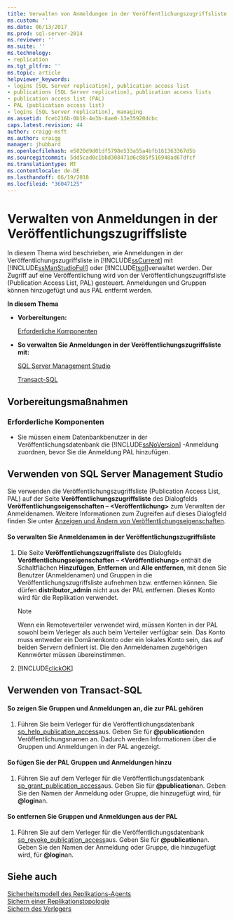 ```yaml
---
title: Verwalten von Anmeldungen in der Veröffentlichungszugriffsliste| Microsoft-Dokumentation
ms.custom: ''
ms.date: 06/13/2017
ms.prod: sql-server-2014
ms.reviewer: ''
ms.suite: ''
ms.technology:
- replication
ms.tgt_pltfrm: ''
ms.topic: article
helpviewer_keywords:
- logins [SQL Server replication], publication access list
- publications [SQL Server replication], publication access lists
- publication access list (PAL)
- PAL (publication access list)
- logins [SQL Server replication], managing
ms.assetid: fceb216b-0b18-4e3b-8ae0-13e35920dcbc
caps.latest.revision: 44
author: craigg-msft
ms.author: craigg
manager: jhubbard
ms.openlocfilehash: e5020d9d01df5798e533a55a4bfb161363367d5b
ms.sourcegitcommit: 5dd5cad0c1bbd308471d6c885f516948ad67dfcf
ms.translationtype: MT
ms.contentlocale: de-DE
ms.lasthandoff: 06/19/2018
ms.locfileid: "36047125"
---
```

# <a name="manage-logins-in-the-publication-access-list"></a>Verwalten von Anmeldungen in der Veröffentlichungszugriffsliste
  In diesem Thema wird beschrieben, wie Anmeldungen in der Veröffentlichungszugriffsliste in [!INCLUDE[ssCurrent](../../../includes/sscurrent-md.md)] mit [!INCLUDE[ssManStudioFull](../../../includes/ssmanstudiofull-md.md)] oder [!INCLUDE[tsql](../../../includes/tsql-md.md)]verwaltet werden. Der Zugriff auf eine Veröffentlichung wird von der Veröffentlichungszugriffsliste (Publication Access List, PAL) gesteuert. Anmeldungen und Gruppen können hinzugefügt und aus PAL entfernt werden.  
  
 **In diesem Thema**  
  
-   **Vorbereitungen:**  
  
     [Erforderliche Komponenten](#Prerequisites)  
  
-   **So verwalten Sie Anmeldungen in der Veröffentlichungszugriffsliste mit:**  
  
     [SQL Server Management Studio](#SSMSProcedure)  
  
     [Transact-SQL](#TsqlProcedure)  
  
##  <a name="BeforeYouBegin"></a> Vorbereitungsmaßnahmen  
  
###  <a name="Prerequisites"></a> Erforderliche Komponenten  
  
-   Sie müssen einem Datenbankbenutzer in der Veröffentlichungsdatenbank die [!INCLUDE[ssNoVersion](../../../includes/ssnoversion-md.md)] -Anmeldung zuordnen, bevor Sie die Anmeldung PAL hinzufügen.  
  
##  <a name="SSMSProcedure"></a> Verwenden von SQL Server Management Studio  
 Sie verwenden die Veröffentlichungszugriffsliste (Publication Access List, PAL) auf der Seite **Veröffentlichungszugriffsliste** des Dialogfelds **Veröffentlichungseigenschaften – \<Veröffentlichung>** zum Verwalten der Anmeldenamen. Weitere Informationen zum Zugreifen auf dieses Dialogfeld finden Sie unter [Anzeigen und Ändern von Veröffentlichungseigenschaften](../publish/view-and-modify-publication-properties.md).  
  
#### <a name="to-manage-logins-in-the-pal"></a>So verwalten Sie Anmeldenamen in der Veröffentlichungszugriffsliste  
  
1.  Die Seite **Veröffentlichungszugriffsliste** des Dialogfelds **Veröffentlichungseigenschaften – \<Veröffentlichung>** enthält die Schaltflächen **Hinzufügen**, **Entfernen** und **Alle entfernen**, mit denen Sie Benutzer (Anmeldenamen) und Gruppen in die Veröffentlichungszugriffsliste aufnehmen bzw. entfernen können. Sie dürfen **distributor_admin** nicht aus der PAL entfernen. Dieses Konto wird für die Replikation verwendet.  
  
    > [!NOTE]  
    >  Wenn ein Remoteverteiler verwendet wird, müssen Konten in der PAL sowohl beim Verleger als auch beim Verteiler verfügbar sein. Das Konto muss entweder ein Domänenkonto oder ein lokales Konto sein, das auf beiden Servern definiert ist. Die den Anmeldenamen zugehörigen Kennwörter müssen übereinstimmen.  
  
2.  [!INCLUDE[clickOK](../../../includes/clickok-md.md)]  
  
##  <a name="TsqlProcedure"></a> Verwenden von Transact-SQL  
  
#### <a name="to-view-groups-and-logins-that-belong-to-the-pal"></a>So zeigen Sie Gruppen und Anmeldungen an, die zur PAL gehören  
  
1.  Führen Sie beim Verleger für die Veröffentlichungsdatenbank [sp_help_publication_access](/sql/relational-databases/system-stored-procedures/sp-help-publication-access-transact-sql)aus. Geben Sie für **@publication**den Veröffentlichungsnamen an. Dadurch werden Informationen über die Gruppen und Anmeldungen in der PAL angezeigt.  
  
#### <a name="to-add-groups-and-logins-to-the-pal"></a>So fügen Sie der PAL Gruppen und Anmeldungen hinzu  
  
1.  Führen Sie auf dem Verleger für die Veröffentlichungsdatenbank [sp_grant_publication_access](/sql/relational-databases/system-stored-procedures/sp-grant-publication-access-transact-sql)aus. Geben Sie für **@publication**an. Geben Sie den Namen der Anmeldung oder Gruppe, die hinzugefügt wird, für **@login**an.  
  
#### <a name="to-remove-groups-and-logins-from-the-pal"></a>So entfernen Sie Gruppen und Anmeldungen aus der PAL  
  
1.  Führen Sie auf dem Verleger für die Veröffentlichungsdatenbank [sp_revoke_publication_access](/sql/relational-databases/system-stored-procedures/sp-revoke-publication-access-transact-sql)aus. Geben Sie für **@publication**an. Geben Sie den Namen der Anmeldung oder Gruppe, die hinzugefügt wird, für **@login**an.  
  
## <a name="see-also"></a>Siehe auch  
 [Sicherheitsmodell des Replikations-Agents](replication-agent-security-model.md)   
 [Sichern einer Replikationstopologie](secure-a-replication-topology.md)   
 [Sichern des Verlegers](secure-the-publisher.md)  
  
  
